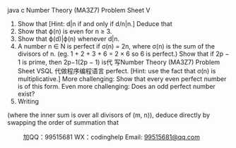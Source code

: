 java c
Number Theory (MA3Z7)
Problem Sheet V
1. Show that    [Hint: d|n if and only if d/n|n.]
Deduce that   
2. Show that ϕ(n) is even for n ≥ 3.
3. Show that ϕ(d)|ϕ(n) whenever d|n.
4. A number n ∈ N is perfect if σ(n) = 2n, where σ(n) is the sum of the divisors of n. (eg. 1 + 2 + 3 + 6 = 2 × 6 so 6 is perfect.)
Show that if 2p − 1 is prime, then 2p−1(2p − 1) is代 写Number Theory (MA3Z7) Problem Sheet VSQL
代做程序编程语言 perfect.
[Hint: use the fact that σ(n) is multiplicative.]
More challenging: Show that every even perfect number is of this form.
Even more challenging: Does an odd perfect number exist?
5. Writing

(where the inner sum is over all divisors of (m, n)), deduce directly by swapping the order of summation that




         
加QQ：99515681  WX：codinghelp  Email: 99515681@qq.com
